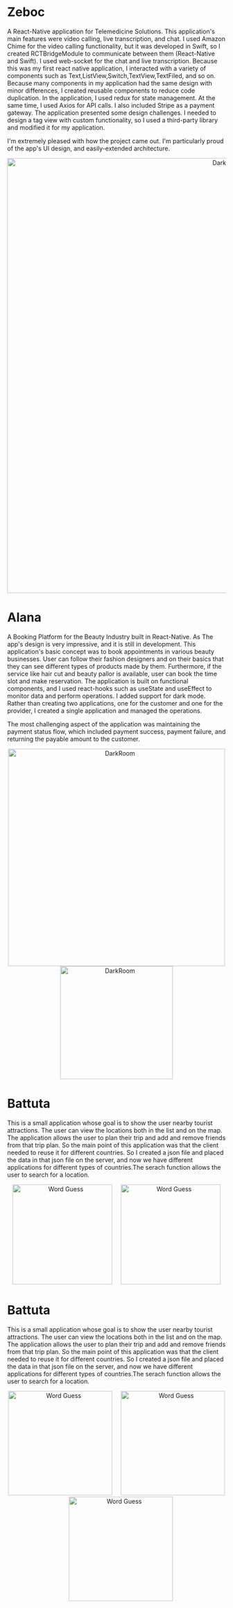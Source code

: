 <!-- # Hello!
*Thanks for stopping by*. This repo serves as a kind of ever-changing portfolio of projects I'm currently excited about; please feel free to look around. -->
# Zeboc
A React-Native application for Telemedicine Solutions. This application's main features were video calling, live transcription, and chat. I used Amazon Chime for the video calling functionality, but it was developed in Swift, so I created RCTBridgeModule to communicate between them (React-Native and Swift). I used web-socket for the chat and live transcription. Because this was my first react native application, I interacted with a variety of components such as Text,ListView,Switch,TextView,TextFiled, and so on. Because many components in my application had the same design with minor differences, I created reusable components to reduce code duplication. In the application, I used redux for state management. At the same time, I used Axios for API calls.
I also included Stripe as a payment gateway. The application presented some design challenges. I needed to design a tag view with custom functionality, so I used a third-party library and modified it for my application.

I'm extremely pleased with how the project came out. I'm particularly proud of the app's  UI design, and easily-extended architecture.  

<p align="center">
<img src="images/zeboc/zeboc.png" width="1000" title="DarkRoom">
</p>

# Alana
A Booking Platform for the Beauty Industry built in React-Native. As The app's design is very impressive, and it is still in development. This application's basic concept was to book appointments in various beauty businesses. User can follow their fashion designers and on their basics that they can see different types of products made by them. Furthermore, if the service like hair cut and beauty pallor is available, user can book the time slot and make reservation. The application is built on functional components, and I used react-hooks such as useState and useEffect to monitor data and perform operations. I added support for dark mode. Rather than creating two applications, one for the customer and one for the provider, I created a single application and managed the operations.

The most challenging aspect of the application was maintaining the payment status flow, which included payment success, payment failure, and returning the payable amount to the customer.

<p align="center">
<img src="images/alana/alana3.png" width="500" title="DarkRoom">
<img src="images/alana/alana2.png" width="260" title="DarkRoom">
</p>


# Battuta
This is a small application whose goal is to show the user nearby tourist attractions. The user can view the locations both in the list and on the map. The application allows the user to plan their trip and add and remove friends from that trip plan. 
So the main point of this application was that the client needed to reuse it for different countries. So I created a json file and placed the data in that json file on the server, and now we have different applications for different types of countries.The serach function allows the user to search for a location.

<p align="center">
<img src="images/battuta/battuta1.png" width="230"  title="Word Guess">&nbsp;&nbsp;&nbsp;&nbsp;&nbsp;<img src="images/battuta/battuta.png" width="230" title="Word Guess">
</p>


# Battuta
This is a small application whose goal is to show the user nearby tourist attractions. The user can view the locations both in the list and on the map. The application allows the user to plan their trip and add and remove friends from that trip plan. 
So the main point of this application was that the client needed to reuse it for different countries. So I created a json file and placed the data in that json file on the server, and now we have different applications for different types of countries.The serach function allows the user to search for a location.

<p align="center">
<img src="images/DineNow/d1.png" width="240"  title="Word Guess">&nbsp;&nbsp;&nbsp;&nbsp;&nbsp;<img src="images/DineNow/d2.png" width="240" title="Word Guess">&nbsp;&nbsp;&nbsp;&nbsp;&nbsp;<img src="images/DineNow/d3.png" width="240" title="Word Guess">
</p>


